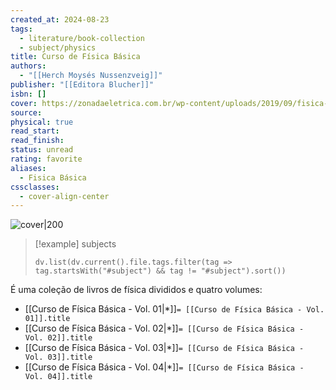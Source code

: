 ```yaml
---
created_at: 2024-08-23
tags:
  - literature/book-collection
  - subject/physics
title: Curso de Física Básica
authors:
  - "[[Herch Moysés Nussenzveig]]"
publisher: "[[Editora Blucher]]"
isbn: []
cover: https://zonadaeletrica.com.br/wp-content/uploads/2019/09/fisica-basica-vol-moyses-nussenzveig-4ed-213x300.jpg
source: 
physical: true
read_start: 
read_finish: 
status: unread
rating: favorite
aliases:
  - Fisica Básica
cssclasses:
  - cover-align-center
---
```


![cover|200](https://zonadaeletrica.com.br/wp-content/uploads/2019/09/fisica-basica-vol-moyses-nussenzveig-4ed-213x300.jpg)

> [!example] subjects
> ```dataviewjs
> dv.list(dv.current().file.tags.filter(tag => tag.startsWith("#subject") && tag != "#subject").sort())
> ```

É uma coleção de livros de física divididos e quatro volumes:

- [[Curso de Física Básica - Vol. 01|*]]`= [[Curso de Física Básica - Vol. 01]].title`
- [[Curso de Física Básica - Vol. 02|*]]`= [[Curso de Física Básica - Vol. 02]].title`
- [[Curso de Física Básica - Vol. 03|*]]`= [[Curso de Física Básica - Vol. 03]].title`
- [[Curso de Física Básica - Vol. 04|*]]`= [[Curso de Física Básica - Vol. 04]].title`
